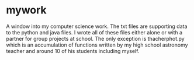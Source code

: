 # mywork
A window into my computer science work.
The txt files are supporting data to the python and java files.
I wrote all of these files either alone or with a partner for group projects at school.
The only exception is thacherphot.py which is an accumulation of functions written by my high school astronomy teacher and around 10 of his students including myself.
